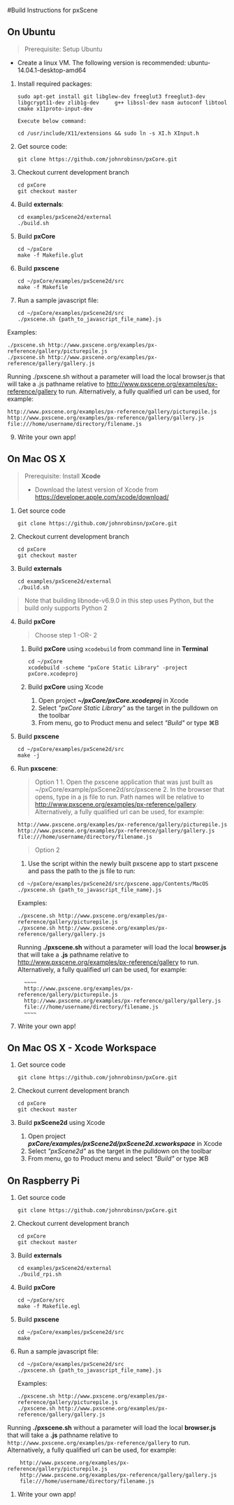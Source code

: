 #Build Instructions for pxScene

## On Ubuntu
>Prerequisite:  Setup Ubuntu
   * Create a linux VM.  The following version is recommended:  ubuntu-14.04.1-desktop-amd64
   
1. Install required packages:
    
    ~~~~
    sudo apt-get install git libglew-dev freeglut3 freeglut3-dev libgcrypt11-dev zlib1g-dev     g++ libssl-dev nasm autoconf libtool cmake x11proto-input-dev
    
    Execute below command:
    
    cd /usr/include/X11/extensions && sudo ln -s XI.h XInput.h
    ~~~~

1. Get source code:

    ~~~~
    git clone https://github.com/johnrobinsn/pxCore.git
    ~~~~
  
1. Checkout current development branch

    ~~~~
    cd pxCore
    git checkout master
    ~~~~

1. Build **externals**:
    ~~~~
    cd examples/pxScene2d/external
    ./build.sh
    ~~~~

1. Build **pxCore**

    ~~~~
    cd ~/pxCore 
    make -f Makefile.glut
    ~~~~

1. Build **pxscene**

    ~~~~
    cd ~/pxCore/examples/pxScene2d/src
    make -f Makefile
    ~~~~

1. Run a sample javascript file:

    ~~~~
    cd ~/pxCore/examples/pxScene2d/src
    ./pxscene.sh {path_to_javascript_file_name}.js
    ~~~~
Examples:
  ~~~~
./pxscene.sh http://www.pxscene.org/examples/px-reference/gallery/picturepile.js
./pxscene.sh http://www.pxscene.org/examples/px-reference/gallery/gallery.js
  ~~~~
Running ./pxscene.sh without a parameter will load the local browser.js that will take a .js pathname relative to http://www.pxscene.org/examples/px-reference/gallery to run.  Alternatively, a fully qualified url can be used, for example:
  ~~~~
http://www.pxscene.org/examples/px-reference/gallery/picturepile.js
http://www.pxscene.org/examples/px-reference/gallery/gallery.js
file:///home/username/directory/filename.js
  ~~~~
9. Write your own app!


## On Mac OS X 

>Prerequisite:  Install **Xcode**
>   * Download the latest version of Xcode from https://developer.apple.com/xcode/download/

1. Get source code

    ~~~~
    git clone https://github.com/johnrobinsn/pxCore.git
    ~~~~
  
2. Checkout current development branch

    ~~~~
    cd pxCore
    git checkout master
    ~~~~
  
3. Build **externals**
  
    ~~~~
    cd examples/pxScene2d/external
    ./build.sh
    ~~~~

> Note that building libnode-v6.9.0 in this step uses Python, but the build only supports Python 2

4. Build **pxCore**
    > Choose step  1 -OR- 2

   1. Build **pxCore** using `xcodebuild` from command line in **Terminal**
  
      ~~~~
      cd ~/pxCore
      xcodebuild -scheme "pxCore Static Library" -project pxCore.xcodeproj
      ~~~~

   2. Build **pxCore** using Xcode
      1. Open project **_~/pxCore/pxCore.xcodeproj_** in Xcode
      2. Select _"pxCore Static Library"_ as the target in the pulldown on the toolbar
      3. From menu, go to Product menu and select _"Build"_ or type  ⌘B
    

5. Build **pxscene**

     ~~~~
     cd ~/pxCore/examples/pxScene2d/src
     make -j
     ~~~~
  
6. Run **pxscene**: 
   > Option 1
        1. Open the pxscene application that was just built as ~/pxCore/example/pxScene2d/src/pxscene
        2. In the browser that opens, type in a js file to run.  Path names will be relative to http://www.pxscene.org/examples/px-reference/gallery. Alternatively, a fully qualified url can be used, for example:
 
     ~~~~
     http://www.pxscene.org/examples/px-reference/gallery/picturepile.js
     http://www.pxscene.org/examples/px-reference/gallery/gallery.js
     file:///home/username/directory/filename.js
     ~~~~
    
   > Option 2
      1. Use the script within the newly built pxscene app to start pxscene and pass the path to the js file to run:
 
      ~~~~ 
      cd ~/pxCore/examples/pxScene2d/src/pxscene.app/Contents/MacOS
      ./pxscene.sh {path_to_javascript_file_name}.js
      ~~~~
   Examples:
    ~~~~
    ./pxscene.sh http://www.pxscene.org/examples/px-reference/gallery/picturepile.js
    ./pxscene.sh http://www.pxscene.org/examples/px-reference/gallery/gallery.js
    ~~~~

     Running **./pxscene.sh** without a parameter will load the local **browser.js** that will take a **.js** pathname relative to http://www.pxscene.org/examples/px-reference/gallery to run.  Alternatively, a fully qualified url can be used, for example:
  
         ~~~~
         http://www.pxscene.org/examples/px-reference/gallery/picturepile.js
         http://www.pxscene.org/examples/px-reference/gallery/gallery.js
         file:///home/username/directory/filename.js
         ~~~~
  
7. Write your own app!


## On Mac OS X - Xcode Workspace 

1. Get source code
  
   ~~~~
   git clone https://github.com/johnrobinsn/pxCore.git
   ~~~~
  
2. Checkout current development branch
   ~~~~
   cd pxCore
   git checkout master
   ~~~~
  
 2. Build **pxScene2d** using Xcode
      1. Open project **_pxCore/examples/pxScene2d/pxScene2d.xcworkspace_** in Xcode
      2. Select _"pxScene2d"_ as the target in the pulldown on the toolbar
      3. From menu, go to Product menu and select _"Build"_ or type  ⌘B


## On Raspberry Pi


1. Get source code
  
   ~~~~
   git clone https://github.com/johnrobinsn/pxCore.git
   ~~~~
  
2. Checkout current development branch
   ~~~~
   cd pxCore
   git checkout master
   ~~~~
  
3. Build **externals**
   ~~~~
   cd examples/pxScene2d/external
   ./build_rpi.sh
   ~~~~

1. Build **pxCore**

   ~~~~
   cd ~/pxCore/src
   make -f Makefile.egl
   ~~~~

1. Build **pxscene**

   ~~~~
   cd ~/pxCore/examples/pxScene2d/src
   make
   ~~~~

1. Run a sample javascript file:
  
   ~~~~
   cd ~/pxCore/examples/pxScene2d/src
   ./pxscene.sh {path_to_javascript_file_name}.js
   ~~~~
    Examples:
   ~~~~
   ./pxscene.sh http://www.pxscene.org/examples/px-reference/gallery/picturepile.js
   ./pxscene.sh http://www.pxscene.org/examples/px-reference/gallery/gallery.js
   ~~~~

Running **./pxscene.sh** without a parameter will load the local **browser.js** that will take a **.js** pathname relative to `http://www.pxscene.org/examples/px-reference/gallery` to run.  Alternatively, a fully qualified url can be used, for example:

~~~~
    http://www.pxscene.org/examples/px-reference/gallery/picturepile.js
    http://www.pxscene.org/examples/px-reference/gallery/gallery.js
    file:///home/username/directory/filename.js
~~~~
   
1. Write your own app!


